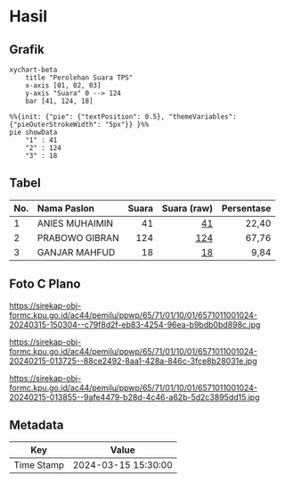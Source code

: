 # Hasil

## Grafik

```mermaid
xychart-beta
    title "Perolehan Suara TPS"
    x-axis [01, 02, 03]
    y-axis "Suara" 0 --> 124
    bar [41, 124, 18]
```

```mermaid
%%{init: {"pie": {"textPosition": 0.5}, "themeVariables": {"pieOuterStrokeWidth": "5px"}} }%%
pie showData
    "1" : 41
    "2" : 124
    "3" : 18
```

## Tabel

| No. | Nama Paslon    | Suara | Suara (raw) | Persentase |
|:--- |:-------------- | -----:| -----------:| ----------:|
| 1   | ANIES MUHAIMIN | 41    | [41][p-1]   | 22,40      |
| 2   | PRABOWO GIBRAN | 124   | [124][p-2]  | 67,76      |
| 3   | GANJAR MAHFUD  | 18    | [18][p-3]   | 9,84       |


[p-1]: https://github.com/gigit-pemilu/pemilu-2024-65-kalimantan-utara/blob/main/pilpres/hitung-suara/sub/65-kalimantan-utara/sub/71-kota-tarakan/sub/01-tarakan-barat/sub/1001-karang-anyar/sub/024-tps/sub/paslon-1.txt
[p-2]: https://github.com/gigit-pemilu/pemilu-2024-65-kalimantan-utara/blob/main/pilpres/hitung-suara/sub/65-kalimantan-utara/sub/71-kota-tarakan/sub/01-tarakan-barat/sub/1001-karang-anyar/sub/024-tps/sub/paslon-2.txt
[p-3]: https://github.com/gigit-pemilu/pemilu-2024-65-kalimantan-utara/blob/main/pilpres/hitung-suara/sub/65-kalimantan-utara/sub/71-kota-tarakan/sub/01-tarakan-barat/sub/1001-karang-anyar/sub/024-tps/sub/paslon-3.txt

## Foto C Plano

https://sirekap-obj-formc.kpu.go.id/ac44/pemilu/ppwp/65/71/01/10/01/6571011001024-20240315-150304--c79f8d2f-eb83-4254-96ea-b9bdb0bd898c.jpg

https://sirekap-obj-formc.kpu.go.id/ac44/pemilu/ppwp/65/71/01/10/01/6571011001024-20240215-013725--88ce2492-8aa1-428a-846c-3fce8b28031e.jpg

https://sirekap-obj-formc.kpu.go.id/ac44/pemilu/ppwp/65/71/01/10/01/6571011001024-20240215-013855--9afe4479-b28d-4c46-a62b-5d2c3895dd15.jpg


## Metadata

| Key        | Value               |
| ---------- | ------------------- |
| Time Stamp | 2024-03-15 15:30:00 |



